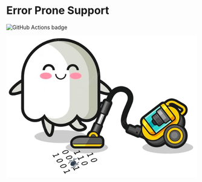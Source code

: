 # Error Prone Support
![GitHub Actions badge](https://github.com/PicnicSupermarket/error-prone-support/actions/workflows/build.yaml/badge.svg)

![Error Prone Support logo](logo.png)

